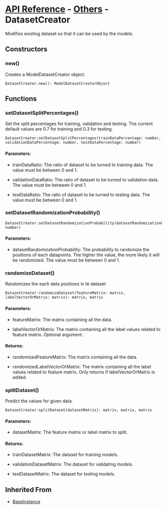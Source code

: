 # [API Reference](../../API.md) - [Others](../Others.md) - DatasetCreator

Modifies existing dataset so that it can be used by the models.

## Constructors

### new()

Creates a ModelDatasetCreator object.

```
DatasetCreator.new(): ModelDatasetCreatorObject
```

## Functions

### setDatasetSplitPercentages()

Set the split percentages for training, validation and testing. The current default values are 0.7 for training and 0.3 for testing.

```
DatasetCreator:setDatasetSplitPercentages(trainDataPercentage: number, validationDataPercentage: number, testDataPercentage: number)
```

#### Parameters:

* trainDataRatio: The ratio of dataset to be turned to training data. The value must be between 0 and 1.

* validationDataRatio: The ratio of dataset to be turned to validation data. The value must be between 0 and 1.

* testDataRatio: The ratio of dataset to be turned to testing data. The value must be between 0 and 1.

### setDatasetRandomizationProbability()

```
DatasetCreator:setDatasetRandomizationProbability(datasetRandomizationProbability: number)
```

#### Parameters:

* datasetRandomizationProbability: The probability to randomize the positions of each datapoints. The higher the value, the more likely it will be randomized. The value must be between 0 and 1. 

### randomizeDataset()

Randomizes the each data positions in te dataset 

```
DatasetCreator:randomizeDataset(featureMatrix: matrix, labelVectorOrMatrix: matrix): matrix, matrix
```

#### Parameters:

* featureMatrix: The matrix containing all the data.

* labelVectorOrMatrix: The matrix containing all the label values related to feature matrix. Optional argument.

#### Returns:

* randomizedFeatureMatrix: The matrix containing all the data.

* randomizedLabelVectorOrMatrix: The matrix containing all the label values related to feature matrix. Only returns if labelVectorOrMatrix is added.

### splitDataset()

Predict the values for given data.

```
DatasetCreator:splitDataset(datasetMatrix): matrix, matrix, matrix
```

#### Parameters:

* datasetMatrix: The feature matrix or label matrix to split.

#### Returns:

* trainDatasetMatrix: The dataset for training models.

* validationDatasetMatrix: The dataset for validating models.

* testDatasetMatrix: The dataset for testing models.

## Inherited From

* [BaseInstance](../Cores/BaseInstance.md)
